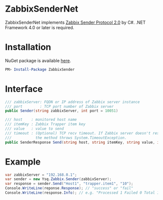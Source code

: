 # ZabbixSenderNet
ZabbixSenderNet implements [Zabbix Sender Protocol 2.0](https://www.zabbix.org/wiki/Docs/protocols/zabbix_sender/2.0) by C#. .NET Framework 4.0 or later is required.

# Installation

NuGet package is available [here](https://www.nuget.org/packages/ZabbixSender/).

```PowerShell
PM> Install-Package ZabbixSender
```

# Interface
```C#
/// zabbixServer: FQDN or IP address of Zabbix server instance 
/// port        : TCP port number of Zabbix server
public Sender(string zabbixServer, int port = 10051)

/// host    : monitored host name
/// itemKey : Zabbix Trapper item key
/// value   : value to send
/// timeout : (Optional) TCP recv timeout. If Zabbix server doesn't respond the request, 
///           the method throws System.TimeoutException.
public SenderResponse Send(string host, string itemKey, string value, int timeout = 500)
```
# Example

```C#
var zabbixServer = "192.168.0.1";
var sender = new Ysq.Zabbix.Sender(zabbixServer);
var response = sender.Send("Host1", "trapper.item1", "10");
Console.WriteLine(reponse.Response); // "success" or "fail"
Console.WriteLine(response.Info); // e.g. "Processed 1 Failed 0 Total 1 Seconds spent 0.000253"
```
